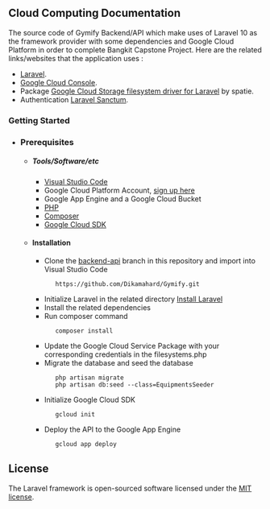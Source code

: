 ## Cloud Computing Documentation

The source code of Gymify Backend/API which make uses of Laravel 10 as the framework provider with some dependencies and Google Cloud Platform in order to complete Bangkit Capstone Project. Here are the related links/websites that the application uses :

- [Laravel](https://laravel.com/).
- [Google Cloud Console](https://console.cloud.google.com/).
- Package [Google Cloud Storage filesystem driver for Laravel](https://github.com/spatie/laravel-google-cloud-storage) by spatie.
- Authentication [Laravel Sanctum](https://laravel.com/docs/10.x/sanctum).

### Getting Started

  - ### Prerequisites
      - ##### Tools/Software/etc
        - [Visual Studio Code](https://code.visualstudio.com/)
        - Google Cloud Platform Account, [sign up here](https://cloud.google.com/)
        - Google App Engine and a Google Cloud Bucket
        - [PHP](https://www.php.net/)
        - [Composer](https://getcomposer.org/)
        - [Google Cloud SDK](https://cloud.google.com/sdk/docs/install-sdk)

      - #### Installation
        - Clone the [backend-api](https://github.com/Dikamahard/Gymify/tree/backend-api) branch in this repository and import into Visual Studio Code   
            ```
               https://github.com/Dikamahard/Gymify.git
            ```
        - Initialize Laravel in the related directory [Install Laravel](https://laravel.com/docs/10.x/installation)
        - Install the related dependencies
        - Run composer command   
            ```
               composer install
            ``` 
        - Update the Google Cloud Service Package with your corresponding credentials in the filesystems.php
        - Migrate the database and seed the database
            ```
               php artisan migrate
               php artisan db:seed --class=EquipmentsSeeder
            ``` 
        - Initialize Google Cloud SDK
            ```
               gcloud init
            ``` 
        - Deploy the API to the Google App Engine
            ```
               gcloud app deploy
            ``` 

## License

The Laravel framework is open-sourced software licensed under the [MIT license](https://opensource.org/licenses/MIT).
